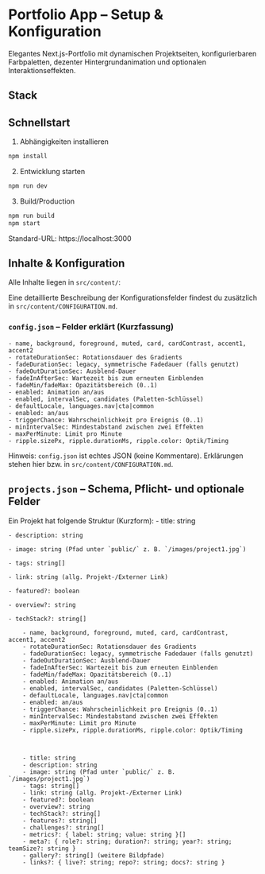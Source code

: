# Portfolio App – Setup & Konfiguration

Elegantes Next.js-Portfolio mit dynamischen Projektseiten, konfigurierbaren Farbpaletten, dezenter Hintergrundanimation und optionalen Interaktionseffekten.

## Stack

## Schnellstart
1. Abhängigkeiten installieren

```bash
npm install
```

2. Entwicklung starten

```bash
npm run dev
```

3. Build/Production

```bash
npm run build
npm start
```
Standard-URL: https://localhost:3000

## Inhalte & Konfiguration
Alle Inhalte liegen in `src/content/`:

Eine detaillierte Beschreibung der Konfigurationsfelder findest du zusätzlich in `src/content/CONFIGURATION.md`.

### `config.json` – Felder erklärt (Kurzfassung)
	- name, background, foreground, muted, card, cardContrast, accent1, accent2
	- rotateDurationSec: Rotationsdauer des Gradients
	- fadeDurationSec: legacy, symmetrische Fadedauer (falls genutzt)
	- fadeOutDurationSec: Ausblend-Dauer
	- fadeInAfterSec: Wartezeit bis zum erneuten Einblenden
	- fadeMin/fadeMax: Opazitätsbereich (0..1)
	- enabled: Animation an/aus
	- enabled, intervalSec, candidates (Paletten-Schlüssel)
	- defaultLocale, languages.nav|cta|common
	- enabled: an/aus
	- triggerChance: Wahrscheinlichkeit pro Ereignis (0..1)
	- minIntervalSec: Mindestabstand zwischen zwei Effekten
	- maxPerMinute: Limit pro Minute
	- ripple.sizePx, ripple.durationMs, ripple.color: Optik/Timing

Hinweis: `config.json` ist echtes JSON (keine Kommentare). Erklärungen stehen hier bzw. in `src/content/CONFIGURATION.md`.

## `projects.json` – Schema, Pflicht- und optionale Felder

Ein Projekt hat folgende Struktur (Kurzform):
	- title: string

	- description: string

	- image: string (Pfad unter `public/` z. B. `/images/project1.jpg`)

	- tags: string[]

	- link: string (allg. Projekt-/Externer Link)

	- featured?: boolean

	- overview?: string

	- techStack?: string[]
 
		- name, background, foreground, muted, card, cardContrast, accent1, accent2
		- rotateDurationSec: Rotationsdauer des Gradients
		- fadeDurationSec: legacy, symmetrische Fadedauer (falls genutzt)
		- fadeOutDurationSec: Ausblend-Dauer
		- fadeInAfterSec: Wartezeit bis zum erneuten Einblenden
		- fadeMin/fadeMax: Opazitätsbereich (0..1)
		- enabled: Animation an/aus
		- enabled, intervalSec, candidates (Paletten-Schlüssel)
		- defaultLocale, languages.nav|cta|common
		- enabled: an/aus
		- triggerChance: Wahrscheinlichkeit pro Ereignis (0..1)
		- minIntervalSec: Mindestabstand zwischen zwei Effekten
		- maxPerMinute: Limit pro Minute
		- ripple.sizePx, ripple.durationMs, ripple.color: Optik/Timing



		- title: string
		- description: string
		- image: string (Pfad unter `public/` z. B. `/images/project1.jpg`)
		- tags: string[]
		- link: string (allg. Projekt-/Externer Link)
		- featured?: boolean
		- overview?: string
		- techStack?: string[]
		- features?: string[]
		- challenges?: string[]
		- metrics?: { label: string; value: string }[]
		- meta?: { role?: string; duration?: string; year?: string; teamSize?: string }
		- gallery?: string[] (weitere Bildpfade)
		- links?: { live?: string; repo?: string; docs?: string }
